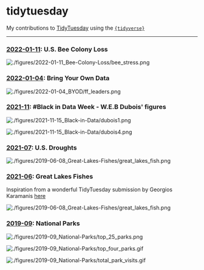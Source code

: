 # tidytuesday

My contributions to [TidyTuesday](https://github.com/rfordatascience/tidytuesday) using the [`{tidyverse}`](https://www.tidyverse.org/)

***

### [2022-01-11](https://github.com/corysauve/tidytuesday/tree/master/R/2022-01-10_Bee-Colony-Loss.Rmd): U.S. Bee Colony Loss

![./figures/2022-01-11_Bee-Colony-Loss/bee_stress.png](https://github.com/corysauve/tidytuesday/blob/master/figures/2022-01-11_Bee-Colony-Loss/bee_stress.png)

### [2022-01-04](https://github.com/corysauve/tidytuesday/tree/master/R/2022-01-04_BYOD.Rmd): Bring Your Own Data

![./figures/2022-01-04_BYOD/ff_leaders.png](https://github.com/corysauve/tidytuesday/blob/master/figures/2022-01-04_BYOD/ff_leaders.png)

### [2021-11](https://github.com/corysauve/tidytuesday/tree/master/R/2021-11-15_Black-in-Data.Rmd): #Black in Data Week - W.E.B Dubois' figures

![./figures/2021-11-15_Black-in-Data/dubois1.png](https://github.com/corysauve/tidytuesday/blob/master/figures/2021-11-15_Black-in-Data/dubois1.png)

![./figures/2021-11-15_Black-in-Data/dubois4.png](https://github.com/corysauve/tidytuesday/blob/master/figures/2021-11-15_Black-in-Data/dubois4.png)

### [2021-07](https://github.com/corysauve/tidytuesday/tree/master/R/2021-07-20_US-Droughts.Rmd): U.S. Droughts

![./figures/2019-06-08_Great-Lakes-Fishes/great_lakes_fish.png](https://github.com/corysauve/tidytuesday/blob/master/figures/2021-07-20_US-Droughts/us_droughts_figure.png)

### [2021-06](https://github.com/corysauve/tidytuesday/tree/master/R/2021-06-08_Great-Lakes-Fishes.Rmd): Great Lakes Fishes

Inspiration from a wonderful TidyTuesday submission by Georgios Karamanis [here](https://twitter.com/geokaramanis/status/1447913599712825349)

![./figures/2019-06-08_Great-Lakes-Fishes/great_lakes_fish.png](https://github.com/corysauve/tidytuesday/blob/master/figures/2021-06-08_Great-Lakes-Fishes/great_lakes_fish.png)

### [2019-09](https://github.com/corysauve/tidytuesday/tree/master/R/2019-09_National-Parks.Rmd): National Parks

![./figures/2019-09_National-Parks/top_25_parks.png](https://github.com/corysauve/tidytuesday/blob/master/figures/2019-09_National-Parks/top_25_parks.png)

![./figures/2019-09_National-Parks/top_four_parks.gif](https://github.com/corysauve/tidytuesday/blob/master/figures/2019-09_National-Parks/top_four_parks.gif)

![./figures/2019-09_National-Parks/total_park_visits.gif](https://github.com/corysauve/tidytuesday/blob/master/figures/2019-09_National-Parks/total_park_visits.gif)

